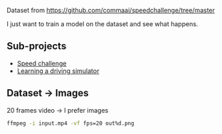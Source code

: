 Dataset from https://github.com/commaai/speedchallenge/tree/master

I just want to train a model on the dataset and see what happens.

## Sub-projects
- [Speed challenge](./speed_challenge/)
- [Learning a driving simulator](./learning_a_driving_simulator/)

## Dataset -> Images
20 frames video -> I prefer images

```bash
ffmpeg -i input.mp4 -vf fps=20 out%d.png
```
